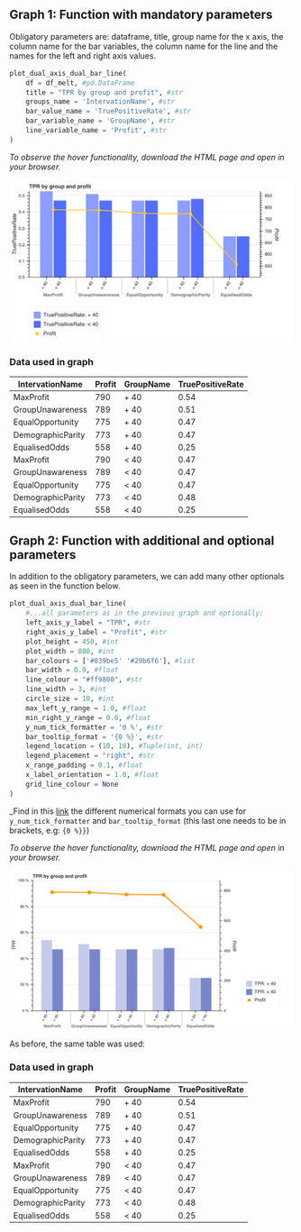 ## Graph 1: Function with mandatory parameters

Obligatory parameters are: dataframe, title, group name for the x axis, the column name for the bar variables, the 
column name for the line and the names for the left and right axis values.

```python
plot_dual_axis_dual_bar_line(
    df = df_melt, #pd.DataFrame
    title = "TPR by group and profit", #str
    groups_name = 'IntervationName', #str
    bar_value_name = 'TruePositiveRate', #str
    bar_variable_name = 'GroupName', #str
    line_variable_name = 'Profit', #str
)
```

_To observe the hover functionality, download the HTML page and open in your browser._

![dual_axis_multiple_bar_line_chart_basic text](../static/images/dual_axis_multiple_bar_line_chart_basic.png)

### Data used in graph

| IntervationName   |   Profit | GroupName   |   TruePositiveRate |
|-------------------|----------|-------------|--------------------|
| MaxProfit         |      790 | + 40        |               0.54 |
| GroupUnawareness  |      789 | + 40        |               0.51 |
| EqualOpportunity  |      775 | + 40        |               0.47 |
| DemographicParity |      773 | + 40        |               0.47 |
| EqualisedOdds     |      558 | + 40        |               0.25 |
| MaxProfit         |      790 | < 40        |               0.47 |
| GroupUnawareness  |      789 | < 40        |               0.47 |
| EqualOpportunity  |      775 | < 40        |               0.47 |
| DemographicParity |      773 | < 40        |               0.48 |
| EqualisedOdds     |      558 | < 40        |               0.25 |


## Graph 2: Function with additional and optional parameters

In addition to the obligatory parameters, we can add many other optionals as seen in the function below.
```python
plot_dual_axis_dual_bar_line(
    #...all parameters as in the previous graph and optionally:
    left_axis_y_label = "TPR", #str
    right_axis_y_label = "Profit", #str
    plot_height = 450, #int
    plot_width = 800, #int
    bar_colours = ['#039be5' '#29b6f6'], #list
    bar_width = 0.9, #float
    line_colour = "#ff9800", #str
    line_width = 3, #int
    circle_size = 10, #int
    max_left_y_range = 1.0, #float
    min_right_y_range = 0.0, #float
    y_num_tick_formatter = '0 %', #str
    bar_tooltip_format = '{0 %}', #str
    legend_location = (10, 10), #Tuple(int, int)
    legend_placement = "right", #str
    x_range_padding = 0.1, #float
    x_label_orientation = 1.0, #float
    grid_line_colour = None
)
```
_Find in this [link](https://bokeh.pydata.org/en/latest/docs/reference/models/formatters.html#bokeh.models.formatters.NumeralTickFormatter) 
the different numerical formats you can use for `y_num_tick_formatter` and `bar_tooltip_format` 
(this last one needs to be in brackets, e.g: `{0 %}}`)

_To observe the hover functionality, download the HTML page and open in your browser._

![dual_axis_multiple_bar_line_chart_extended](../static/images/dual_axis_multiple_bar_line_chart_extended.png)

As before, the same table was used:

### Data used in graph


| IntervationName   |   Profit | GroupName   |   TruePositiveRate |
|-------------------|----------|-------------|--------------------|
| MaxProfit         |      790 | + 40        |               0.54 |
| GroupUnawareness  |      789 | + 40        |               0.51 |
| EqualOpportunity  |      775 | + 40        |               0.47 |
| DemographicParity |      773 | + 40        |               0.47 |
| EqualisedOdds     |      558 | + 40        |               0.25 |
| MaxProfit         |      790 | < 40        |               0.47 |
| GroupUnawareness  |      789 | < 40        |               0.47 |
| EqualOpportunity  |      775 | < 40        |               0.47 |
| DemographicParity |      773 | < 40        |               0.48 |
| EqualisedOdds     |      558 | < 40        |               0.25 |


